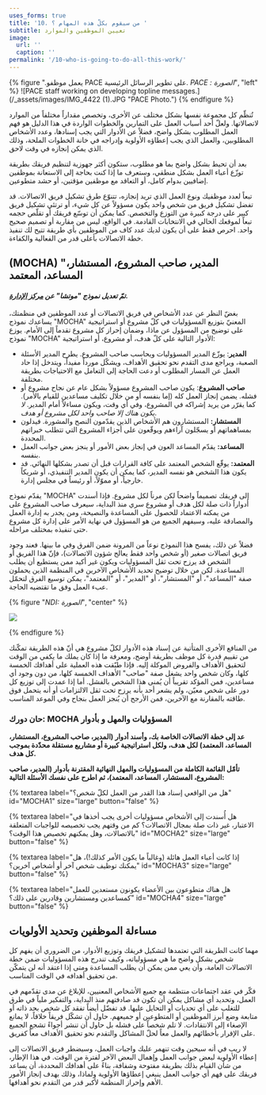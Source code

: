 ```yaml
---
uses_forms: true
title: '10. من سيقوم بكلّ هذه المهام ؟ '
subtitle: تعيين الموظفين والموارد
image:
  url: ''
  caption: ''
permalink: '/10-who-is-going-to-do-all-this-work/'
---
```


{% figure ".يعمل موظفو PACE على تطوير الرسائل الرئيسية. _PACE : الصورة_", "left" %} ![PACE staff working on developing topline messages.](/\_assets/images/IMG_4422 (1).JPG "PACE Photo.") {% endfigure %}

تُنظّم كل مجموعة نفسها بشكل مختلف عن الأخرى، وتخصص مقداراً مختلفاً من الموارد لاتصالاتها. ولعلّ أحد أسباب العمل على التمارين والخطوات الواردة في هذا الدليل هو فهم العمل المطلوب بشكل واضح، فضلاً عن الأدوار التي يجب إسنادها، وعدد الأشخاص المطلوبين، والعمل الذي يجب إعطاؤه الأولوية وإدراجه في خانة الخطوات الملحة، وذلك الذي يمكن إنجازه في وقت لاحق.

بعد أن تحيط بشكل واضح بما هو مطلوب، ستكون أكثر جهوزية لتنظيم فريقك بطريقة توزّع أعباء العمل بشكل منطقي، وستعرف ما إذا كنت بحاجة إلى الاستعانة بموظفين إضافيين بدوام كامل، أو التعاقد مع موظفين مؤقتين، أو حشد متطوعين.

تبعاً لعدد موظفيك ونوع العمل الذي تريد إنجازه، تتنوّع طرق تشكيل فريق الاتصالات. قد تفضل تشكيل فريق من شخص واحد يكون مسؤولاً عن كل شيء، أو ترتئي تشكيل فريق كبير على درجة كبيرة من التوزع والتخصص. كما يمكن أن توسّع فريقك أو تقلّص حجمه تبعاً لموقعك الحالي في الانتخابات القادمة. في الواقع، ليس من مقاربة أو تصميم صحيح واحد. احرص فقط على أن يكون لديك عدد كاف من الموظفين بأي طريقة تتيح لك تنفيذ خطة الاتصالات بأعلى قدر من الفعالية والكفاءة.

## (MOCHA) "المدير، صاحب المشروع، المستشار، المساعد، المعتمد

#### _تمّ تعديل نموذج "موتشا" عن_ [_مركز الإدارة_](http://www.managementcenter.org/wp-content/uploads/2015/08/MOCHA-for-managers.pdf)_._

بغضّ النظر عن عدد الأشخاص في فريق الاتصالات أو عدد الموظفين في منظمتك، يساعدك نموذج "MOCHA" المعنيّ بتوزيع المسؤوليات في كلّ مشروع أو استراتيجية على توضيح من المسؤول عن ماذا، وضمان إحراز كل مشروع تقدماً إلى الأمام. يوزع نموذج "MOCHA" الأدوار التالية على كلّ هدف، أو مشروع، أو استراتيجية:

- **المدير**: يوزّع المدير المسؤوليات ويحاسب صاحب المشروع. يطرح المدير الأسئلة الصعبة، ويراجع مدى التقدم نحو تحقيق الأهداف، ويشكّل مورداً مفيداً، ويتدخل إذا حاد العمل عن المسار المطلوب أو دعت الحاجة إلى التعامل مع الاحتياجات بطريقة مختلفة.
- **صاحب المشروع**: يكون صاحب المشروع مسؤولاً بشكل عام عن نجاح مشروع أو فشله. يضمن إنجاز العمل كله (إما بنفسه أو من خلال تكليف مساعدين للقيام بالأمر). كما يقرّر من يريد إشراكه في المشروع، وفي أي وقت، ويكون مساءلاً أمام المدير. _لا يكون هناك إلا صاحب واحد لكل مشروع أو هدف_.
- **المستشار:** المستشارون هم الأشخاص الذين يقدّمون النصح والمشورة. فيدلون بمساهماتهم أو يسجّلون آراءهم ويوقّعون على أجزاء المشروع التي تتطلب خبراتهم المحددة.
- **المساعد:** يقدّم المساعد العون في إنجاز بعض الأمور أو ينجز بعض جوانب العمل بنفسه.
- **المعتمد:** يوقّع الشخص المعتمد على كافة القرارات قبل أن تصدر بشكلها النهائي. قد يكون هذا الشخص هو نفسه المدير، كما يمكن أن يكون المدير التنفيذي، أو شريكاً خارجياً، أو مموّلاً، أو رئيساً في مجلس إدارة.

يقدّم نموذج "MOCHA" إلى فريقك تصميماً واضحاً لكن مرناً لكل مشروع. فإذا أسندت أدواراً ذات صلة لكل هدف أو مشروع سري منذ البداية، سيعرف صاحب المشروع على من يمكنه الاعتماد للحصول على المساعدة والنصيحة، ومن يجدر به إدارة العمل والمصادقة عليه، وسيفهم الجميع من هو المسؤول في نهاية الأمر على إدارة كل مشروع حتى تنفيذه بمختلف مراحله.

فضلاً عن ذلك، يفسح هذا النموذج نوعاً من المرونة ضمن الفرق وفي ما بينها. فعند وجود فريق اتصالات صغير (أو شخص واحد فقط يعالج شؤون الاتصالات)، فإنّ هذا الفريق أو الشخص قد يرزح تحت ثقل المسؤوليات ويكون غير أكيد ممن يستطيع أن يطلب المساعدة. لكن من خلال توضيح تحديد الأشخاص الآخرين في المنظمة الذين يحملون صفة "المساعد"، أو "المستشار"، أو "المدير"، أو "المعتمد"، يمكن توسيع الفرق لتحمّل عبء العمل وفق ما تقتضيه الحاجة.

{% figure "_NDI: الصورة_",  "center" %}

![](/_assets/images/NDI_smallgroup-1.jpg)

{% endfigure %}

من المنافع الأخرى المتأتية عن إسناد هذه الأدوار لكلّ مشروع هي أنّ هذه الطريقة تمكّنك من تقييم قدرة كل موظف بطريقة أوضح، ومعرفة ما إذا كان يملك ما يكفي من الوقت لتحقيق الأهداف والفروض الموكلة إليه. فإذا طبّقت هذه العملية على أهدافك الخمسة كلها، وكان شخص واحد يشغل صفة "صاحب" الأهداف الخمسة كلها، من دون وجود أي مساعدين، فمن المؤكد تقريباً أن يُمنى هذا الشخص بالفشل. أما إذا عمدت إلى توزيع كل دور على شخص معيّن، ولم يشعر أحد بأنه يرزح تحت ثقل الالتزامات أو أنه يتحمل فوق طاقته بالمقارنة مع الآخرين، فمن الأرجح أن يُنجز العمل بنجاح وفي الموعد المناسب.

### حان دورك: MOCHA المسؤوليات والمهل و بأدوار

**عد إلى خطة الاتصالات الخاصة بك، وأسند أدوار (المدير، صاحب المشروع، المستشار، المساعد، المعتمد) لكل هدف، ولكل استراتيجية كبيرة أو مشاريع مستقلة محدّدة بموجب كل هدف.**

**تأمّل القائمة الكاملة من المسؤوليات والمهل النهائية المقترنة بأدوار (المدير، صاحب المشروع، المستشار، المساعد، المعتمد)، ثم اطرح على نفسك الأسئلة التالية:**

{% textarea label="هل من الواقعي إسناد هذا القدر من العمل لكلّ شخص؟" id="MOCHA1" size="large" button="false" %}

{% textarea label="هل أُسندت إلى الأشخاص مسؤوليات أخرى يجب أخذها في الاعتبار، غير ذات صلة بمجال الاتصالات؟ كم من وقتهم يجب تخصيصه للواجبات المتعلقة بالاتصالات، وهل يمكنهم تخصيص هذا الوقت؟" id="MOCHA2" size="large" button="false" %}

{% textarea label="إذا كانت أعباء العمل هائلة (وغالباً ما يكون الأمر كذلك!)، هل يمكنك توظيف شخص آخر أو أشخاص آخرين؟" id="MOCHA3" size="large" button="false" %}

{% textarea label="هل هناك متطوعون بين الأعضاء يكونون مستعدين للعمل كمساعدين ومستشارين وقادرين على ذلك؟" id="MOCHA4" size="large" button="false" %}

## مساءلة الموظفين وتحديد الأولويات

مهما كانت الطريقة التي تعتمدها لتشكيل فريقك وتوزيع الأدوار، من الضروري أن يفهم كل شخص بشكل واضح ما هي مسؤولياته، وكيف تندرج هذه المسؤوليات ضمن خطة الاتصالات العامة، وأن يعي ممن يمكن أن يطلب المساعدة ومتى إذا اعتقد أنه لن يتمكّن من تحقيق أهدافه في الوقت المناسب.

فكّر في عقد اجتماعات منتظمة مع جميع الأشخاص المعنيين، للإبلاغ عن مدى تقدّمهم في العمل، وتحديد أي مشاكل يمكن أن تكون قد صادفتهم منذ البداية، والتفكير ملياً في طرق للتغلب على أي تحديات أو التحايل عليها. قد تفضّل أيضاً تفقد كل شخص بحد ذاته أو متابعة وضع أبرز الموظفين أو المتطوعين أو جميعهم. حاول أن تشكّل فريقاً خلاقاً، لا يمانع الإصغاء إلى الانتقادات. لا تلم شخصاً على فشله بل حاول أن تنشر أجواءً تشجع الجميع على الإقرار بأخطائهم والعمل معاً لحلّ المشاكل والتقدم نحو تحقيق الأهداف معاً كفريق.

لا ريب في أنه سيحين وقت تنهمر عليك واجبات العمل، وسيضطر فريق الاتصالات إلى إعطاء الأولوية لبعض جوانب العمل وإهمال البعض الآخر لفترة من الوقت. في هذا الإطار، من شأن القيام بذلك بطريقة مفتوحة وشفافة، بناءً على أهدافك المحددة، أن يساعد فريقك على فهم أي جوانب العمل ينبغي إعطاؤها الأولوية ولماذا، وذلك بهدف إنجاز الأمور الأهم وإحراز المنظمة لأكبر قدر من التقدم نحو أهدافها.
